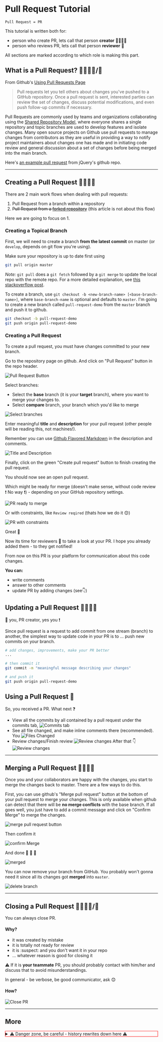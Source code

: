 # Pull Request Tutorial

`Pull Request = PR`

This tutorial is written both for:

* person who create PR, lets call that person **creator** 👩‍💻👨‍💻
* person who reviews PR, lets call that person **reviewer** 📖

All sections are marked according to which role is making this part.

## What is a Pull Request? 👩‍💻👨‍💻/📖
From Github's [Using Pull Requests Page](https://help.github.com/articles/using-pull-requests)
> Pull requests let you tell others about changes you've pushed to a GitHub repository. Once a pull request is sent, interested parties can review the set of changes, discuss potential modifications, and even push follow-up commits if necessary.

Pull Requests are commonly used by teams and organizations collaborating using the [Shared Repository Model](https://help.github.com/articles/using-pull-requests#article-platform-nav), where everyone shares a single repository and topic branches are used to develop features and isolate changes. Many open source projects on Github use pull requests to manage changes from contributors as they are useful in providing a way to notify project maintainers about changes one has made and in initiating code review and general discussion about a set of changes before being merged into the main branch.

Here's [an example pull request](https://github.com/jquery/jquery/pull/1051) from jQuery's github repo.

---

## Creating a Pull Request 👩‍💻👨‍💻

There are 2 main work flows when dealing with pull requests:

1. Pull Request from a branch within a repository
1. ~~Pull Request from a [forked repository](https://help.github.com/articles/fork-a-repo)~~ (this article is not about this flow)

Here we are going to focus on 1.

### Creating a Topical Branch

First, we will need to create a branch **from the latest commit** on master (or `develop`, depends on git flow you're using). 

Make sure your repository is up to date first using

```bash
git pull origin master
```

*Note:* `git pull` does a `git fetch` followed by a `git merge` to update the local repo with the remote repo. For a more detailed explanation, see [this stackoverflow post](http://stackoverflow.com/questions/292357/whats-the-difference-between-git-pull-and-git-fetch).

To create a branch, use `git checkout -b <new-branch-name> [<base-branch-name>]`, where `base-branch-name` is optional and defaults to `master`. I'm going to create a new branch called `pull-request-demo` from the `master` branch and push it to github.

```bash
git checkout -b pull-request-demo
git push origin pull-request-demo
```

### Creating a Pull Request

To create a pull request, you must have changes committed to your new branch.

Go to the repository page on github. And click on "Pull Request" button in the repo header.

![Pull Request Button](./assets/create-pr-1.png)

Select branches:

* Select the **base** branch (it is your **target** branch), where you want to merge your changes to.
* Select **compare** branch, your branch which you'd like to merge

![Select branches](./assets/create-pr-2.png)

Enter meaningful **title** and **description** for your pull request (other people will be reading this, not machines!).

Remember you can use [Github Flavored Markdown](https://help.github.com/articles/github-flavored-markdown) in the description and comments.

![Title and Description](./assets/create-pr-3.png)

Finally, click on the green "Create pull request" button to finish creating the pull request.

You should now see an open pull request.

Which might be ready for merge (doesn't make sense, without code review :exclamation: No way :exclamation:) - depending on your GitHub repository settings.

![PR ready to merge](./assets/create-pr-4.png)

Or with constraints, like `Review reqired` (thats how we do it :blush:)

![PR with constraints](./assets/create-pr-5.png)

Great :clap:

Now its time for reviewers 📖 to take a look at your PR.
I hope you already added them - to they get notified!

From now on this PR is your platform for communication about this code changes.

**You can:**

* write comments
* answer to other comments
* update PR by adding changes (see👇)

## Updating a Pull Request 👩‍💻👨‍💻

:wave: you, PR creator, yes you :exclamation:

Since pull request is a request to add commit from one stream (branch) to another, the simplest way to update code in your PR is to ... push new commits on your branch.

```bash
# add changes, improvements, make your PR better
...

# then commit it
git commit -m "meaningful message describing your changes"

# and push it
git push origin pull-request-demo
```

## Using a Pull Request 📖

So, you received a PR. What next :question:


* View all the commits by all contained by a pull request under the commits tab,
![Commits tab](./assets/using-pr-1.png)
* See all file changed, and make inline comments there (recommended). You
![Files Changed](./assets/using-pr-2.png)
* Review changes/Finish review
![Review changes](./assets/using-pr-3.png)
After that 👇
![Review changes](./assets/using-pr-4.png)

---

## Merging a Pull Request 👩‍💻👨‍💻

Once you and your collaborators are happy with the changes, you start to merge the changes back to master. There are a few ways to do this.

First, you can use github's "Merge pull request" button at the bottom of your pull request to merge your changes. This is only available when github can detect that there will be **no merge conflicts** with the base branch. If all goes well, you just have to add a commit message and click on "Confirm Merge" to merge the changes.

![merge pull request button](./assets/merge-1.png)

Then confirm it

![confirm Merge](./assets/merge-2.png)

And done :clap: :clap: :clap:

![merged](./assets/merge-3.png)

You can now remove your branch from GitHub. You probably won't gonna need it since all its changes got **merged** into `master`.

![delete branch](./assets/merge-3.png)

---

## Closing a Pull Request 👩‍💻👨‍💻/📖

You can always close PR.

#### Why?

* it was created by mistake
* it is totally not ready for review
* it is :suspect: and you don't want it in your repo
* ... whatever reason is good for closing it

:warning: If it is **your teammate** PR, you should probably contact with him/her and discuss that to avoid misunderstandings.

In general - be verbose, be good communicator, ask :blush:

#### How?
![Close PR](./assets/close-pr-1.png)

---

## More
<div style="border: 1px solid red">
<details>
    <summary> ⚠️ Danger zone, be careful - history rewrites down here ⚠️</summary>

I decided to create dedicated `danger zone` for this section and finally remove it, because I don't want to provide you **the simplest** (not uber-hight-crafter etc) way to work with Pull Requests.

Re-writing git history is not part of it IMHO.

Still - you can find this part in [original article](https://github.com/yangsu/pull-request-tutorial#squash-rebase-and-cherry-pick), since it was part of it.
</details>
</div>